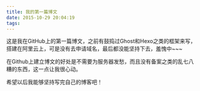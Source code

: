 ```yaml
---
title: 我的第一篇博文
date: 2015-10-29 20:04:19
tags:
---
```


这是我在GitHub上的第一篇博文，之前有鼓捣过Ghost和Hexo之类的框架来写，搭建在阿里云上，可是没有去申请域名，最后都没能坚持下去，羞愧中~~~

在Github上建立博文的好处是不需要为服务器发愁，而且没有备案之类的乱七八糟的东西，这一点让我很心动。

希望以后我能够坚持写完自己的博客吧！
